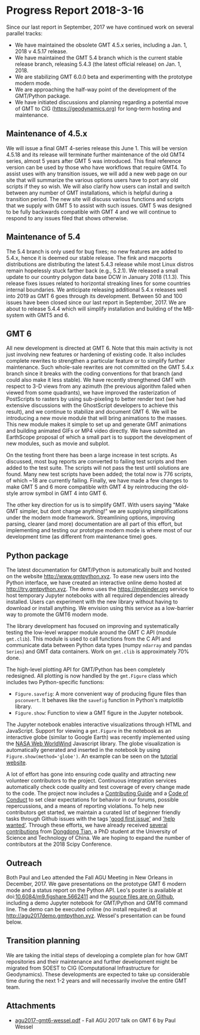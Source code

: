 # Progress Report 2018-3-16

Since our last report in September, 2017 we have continued work on several parallel tracks:

* We have maintained the obsolete GMT 4.5.x series, including a Jan. 1, 2018 v 4.5.17 release.
* We have maintained the GMT 5.4 branch which is the current stable release branch,
  releasing 5.4.3 (the latest official release) on Jan. 1, 2018.
* We are stabilizing GMT 6.0.0 beta and experimenting with the prototype modern mode.
* We are approaching the half-way point of the development of the GMT/Python package.
* We have initiated discussions and planning regarding a potential move of GMT to CIG
  (https://geodynamics.org) for long-term hosting and maintenance.

## Maintenance of 4.5.x

We will issue a final GMT 4-series release this June 1.  This will be version 4.5.18 and
its release will terminate further maintenance of the old GMT4 series, almost 5 years
after GMT 5 was introduced.  This final reference version can be used by those who have
workflows that require GMT4.  To assist uses with any transition issues, we will add a
new web page on our site that will summarize the various options users have to port any
old scripts if they so wish.  We will also clarify how users can install and switch
between any number of GMT installations, which is helpful during a transition period.
The new site will discuss various functions and scripts that we supply with GMT 5 to
assist with such issues.  GMT 5 was designed to be fully backwards compatible with GMT 4
and we will continue to respond to any issues filed that shows otherwise.

## Maintenance of 5.4

The 5.4 branch is only used for bug fixes; no new features are added to 5.4.x, hence it
is deemed our stable release. The fink and macports distributions are distributing the
latest 5.4.3 release while most Linux distros remain hopelessly stuck farther back
(e.g., 5.2.1). We released a small update to our country polygon data base DCW in
January 2018 (1.1.3). This release fixes issues related to horizontal streaking lines
for some countries internal boundaries. We anticipate releasing additional 5.4.x
releases well into 2019 as GMT 6 goes through its development.  Between 50 and 100
issues have been closed since our last report in September, 2017.  We are about to
release 5.4.4 which will simplify installation and building of the MB-system with GMT5
and 6.

## GMT 6

All new development is directed at GMT 6.  Note that this main activity is not just
involving new features or hardening of existing code.  It also includes complete
rewrites to strengthen a particular feature or to simplify further maintenance.  Such
whole-sale rewrites are not committed on the GMT 5.4.x branch since it breaks with the
coding conventions for that branch (and could also make it less stable). We have
recently strengthened GMT with respect to 3-D views from any azimuth (the previous
algorithm failed when viewed from some quadrants), we have improved the rasterization of
PostScripts to rasters by using sub-pixeling to better render text (we had extensive
discussions with the GhostScript developers to achieve this result), and we continue to
stabilize and document GMT 6.  We will be introducing a new movie module that will bring
animations to the masses.  This new module makes it simple to set up and generate GMT
animations and building animated GIFs or MP4 video directly.  We have submitted an
EarthScope proposal of which a small part is to support the development of new modules,
such as movie and subplot.

On the testing front there has been a large increase in test scripts.  As discussed,
most bug reports are converted to failing test scripts and then added to the test suite.
The scripts will not pass the test until solutions are found.  Many new test scripts
have been added; the total now is 776 scripts, of which ~18 are currently failing.
Finally, we have made a few changes to make GMT 5 and 6 more compatible with GMT 4 by
reintroducing the old-style arrow symbol in GMT 4 into GMT 6.

The other key direction for us is to simplify GMT.  With users saying "Make GMT simpler,
but dont change anything!" we are supplying simplifications under the modern mode
framework.  Streamlining options, improving parsing, clearer (and more) documentation
are all part of this effort, but implementing and testing our prototype modern mode is
where most of our development time (as different from maintenance time) goes.

## Python package

The latest documentation for GMT/Python is automatically built and hosted on the website
http://www.gmtpython.xyz. To ease new users into the Python interface, we have created
an interactive online demo hosted at http://try.gmtpython.xyz. The demo uses the
https://mybinder.org service to host temporary Jupyter notebooks with all required
dependencies already installed. Users can experiment with the new library without having
to download or install anything. We envision using this service as a low-barrier way to
promote the GMT6 modern mode.

The library development has focused on improving and systematically testing the
low-level wrapper module around the GMT C API (module `gmt.clib`). This module is used
to call functions from the C API and communicate data between Python data types (numpy
`ndarray` and pandas `Series`) and GMT data containers. Work on `gmt.clib` is
approximately 70% done.

The high-level plotting API for GMT/Python has been completely redesigned. All plotting
is now handled by the `gmt.Figure` class which includes two Python-specific functions:

* `Figure.savefig`: A more convenient way of producing figure files than `psconvert`. It
  behaves like the `savefig` function in Python's matplotlib library.
* `Figure.show`: Function to view a GMT figure in the Jupyter notebook.

The Jupyter notebook enables interactive visualizations through HTML and JavaScript.
Support for viewing a `gmt.Figure` in the notebook as an interactive globe (similar to
Google Earth) was recently implemented using the
[NASA Web WorldWind](https://worldwind.arc.nasa.gov/) Javascript library. The globe
visualization is automatically generated and inserted in the notebook by using
`Figure.show(method='globe')`. An example can be seen on the
[tutorial website](http://www.gmtpython.xyz/tutorials/first-steps.html).

A lot of effort has gone into ensuring code quality and attracting new volunteer
contributors to the project. Continuous integration services automatically check code
quality and test coverage of every change made to the code. The project now includes a
[Contributing Guide](https://github.com/GenericMappingTools/gmt-python/blob/master/CONTRIBUTING.md)
and a
[Code of Conduct](https://github.com/GenericMappingTools/gmt-python/blob/master/CODE_OF_CONDUCT.md)
to set clear expectations for behavior in our forums, possible repercussions, and a
means of reporting violations. To help new contributors get started, we maintain a
curated list of beginner friendly tasks through Github issues with the tags
['good first issue'](https://github.com/GenericMappingTools/gmt-python/issues?q=is%3Aissue+is%3Aopen+label%3A%22good+first+issue%22)
and ['help wanted'](https://github.com/GenericMappingTools/gmt-python/issues?q=is%3Aissue+is%3Aopen+label%3A%22help+wanted%22).
Through these efforts, we have already received
[several contributions](https://github.com/GenericMappingTools/gmt-python/pulls?utf8=✓&q=is%3Apr+author%3Aseisman)
from [Dongdong Tian](http://seisman.info/), a PhD student at the University of Science
and Technology of China. We are hoping to expand the number of contributors at the 2018
Scipy Conference.


## Outreach

Both Paul and Leo attended the Fall AGU Meeting in New Orleans in December, 2017.  We
gave presentations on the prototype GMT 6 modern mode and a status report on the Python
API. Leo's poster is available at
doi:[10.6084/m9.figshare.5662411](https://doi.org/10.6084/m9.figshare.5662411) and the
[source files are on Github](https://github.com/leouieda/agu2017), including a demo
Jupyter notebook for GMT/Python and GMT6 command line. The demo can be executed online
(no install required) at http://agu2017demo.gmtpython.xyz. Wessel's presentation can be
found below.

## Transition planning

We are taking the initial steps of developing a complete plan for how GMT repositories
and their maintenance and further development might be migrated from SOEST to CIG
(Computational Infrastructure for Geodynamics).  These developments are expected to take
up considerable time during the next 1-2 years and will necessarily involve the entire
GMT team.

## Attachments

- [agu2017-gmt6-wessel.pdf](../documents/agu2017-gmt6-wessel.pdf) - Fall AGU 2017 talk
  on GMT 6 by Paul Wessel
